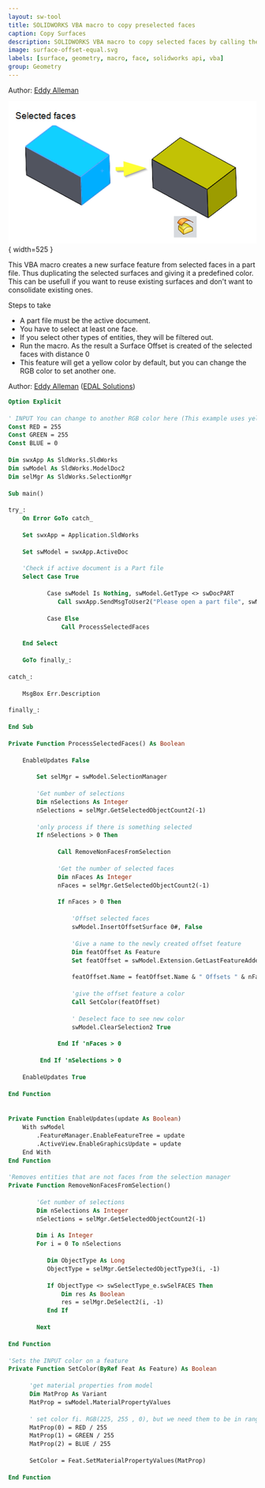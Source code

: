 ```yaml
---
layout: sw-tool
title: SOLIDWORKS VBA macro to copy preselected faces
caption: Copy Surfaces
description: SOLIDWORKS VBA macro to copy selected faces by calling the "Surface Offset" feature with distance 0
image: surface-offset-equal.svg
labels: [surface, geometry, macro, face, solidworks api, vba]
group: Geometry
---
```

Author: [Eddy Alleman](https://www.linkedin.com/in/eddyalleman/)

![Offset Surface with distance 0](surface-offset-workflow.png){ width=525 }

This VBA macro creates a new surface feature from selected faces in a part file. Thus duplicating the selected surfaces and giving it a predefined color.
This can be usefull if you want to reuse existing surfaces and don't want to consolidate existing ones.

Steps to take

* A part file must be the active document.
* You have to select at least one face.
* If you select other types of entities, they will be filtered out.
* Run the macro. As the result a Surface Offset is created of the selected faces with distance 0
* This feature will get a yellow color by default, but you can change the RGB color to set another one.

Author: [Eddy Alleman](https://www.linkedin.com/in/eddyalleman/) ([EDAL Solutions](https://www.edalsolutions.be/index.php/en/))

~~~ vb
Option Explicit

' INPUT You can change to another RGB color here (This example uses yellow)
Const RED = 255
Const GREEN = 255
Const BLUE = 0

Dim swxApp As SldWorks.SldWorks
Dim swModel As SldWorks.ModelDoc2
Dim selMgr As SldWorks.SelectionMgr

Sub main()

try_:
    On Error GoTo catch_

    Set swxApp = Application.SldWorks
    
    Set swModel = swxApp.ActiveDoc

    'Check if active document is a Part file
    Select Case True
    
           Case swModel Is Nothing, swModel.GetType <> swDocPART
              Call swxApp.SendMsgToUser2("Please open a part file", swMbInformation, swMbOk)
              
           Case Else
               Call ProcessSelectedFaces
               
    End Select

    GoTo finally_:
    
catch_:

    MsgBox Err.Description
    
finally_:
    
End Sub

Private Function ProcessSelectedFaces() As Boolean

    EnableUpdates False
                  
        Set selMgr = swModel.SelectionManager
        
        'Get number of selections
        Dim nSelections As Integer
        nSelections = selMgr.GetSelectedObjectCount2(-1)
               
        'only process if there is something selected
        If nSelections > 0 Then
         
              Call RemoveNonFacesFromSelection

              'Get the number of selected faces
              Dim nFaces As Integer
              nFaces = selMgr.GetSelectedObjectCount2(-1)
        
              If nFaces > 0 Then
              
                  'Offset selected faces
                  swModel.InsertOffsetSurface 0#, False
                  
                  'Give a name to the newly created offset feature
                  Dim featOffset As Feature
                  Set featOffset = swModel.Extension.GetLastFeatureAdded
                    
                  featOffset.Name = featOffset.Name & " Offsets " & nFaces & " Faces"
                  
                  'give the offset feature a color
                  Call SetColor(featOffset)
                     
                  ' Deselect face to see new color
                  swModel.ClearSelection2 True

              End If 'nFaces > 0
      
         End If 'nSelections > 0
        
    EnableUpdates True
    
End Function


Private Function EnableUpdates(update As Boolean)
    With swModel
        .FeatureManager.EnableFeatureTree = update
        .ActiveView.EnableGraphicsUpdate = update
    End With
End Function

'Removes entities that are not faces from the selection manager
Private Function RemoveNonFacesFromSelection()

        'Get number of selections
        Dim nSelections As Integer
        nSelections = selMgr.GetSelectedObjectCount2(-1)
                
        Dim i As Integer
        For i = 0 To nSelections
           
           Dim ObjectType As Long
           ObjectType = selMgr.GetSelectedObjectType3(i, -1)

           If ObjectType <> swSelectType_e.swSelFACES Then
               Dim res As Boolean
               res = selMgr.DeSelect2(i, -1)
           End If
                  
        Next
              
End Function

'Sets the INPUT color on a feature
Private Function SetColor(ByRef Feat As Feature) As Boolean

      'get material properties from model
      Dim MatProp As Variant
      MatProp = swModel.MaterialPropertyValues
                  
      ' set color fi. RGB(225, 255 , 0), but we need them to be in range 0 to 1
      MatProp(0) = RED / 255
      MatProp(1) = GREEN / 255
      MatProp(2) = BLUE / 255
            
      SetColor = Feat.SetMaterialPropertyValues(MatProp)
                  
End Function
~~~




